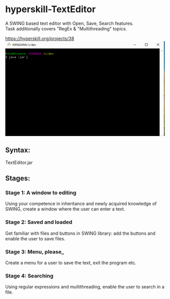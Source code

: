 # hyperskill-TextEditor
A SWING based text editor with Open, Save, Search features.</br> 
Task additionally covers "RegEx & "Multithreading" topics.</br>

https://hyperskill.org/projects/38
<img src="https://github.com/zagzag2011/hyperskill-TextEditor/blob/main/TextEditor.gif" width="600" height="300" />


## Syntax:
TextEditor.jar

## Stages:
### Stage 1: A window to editing
Using your competence in inheritance and newly acquired knowledge of SWING, create a window where the user can enter a text.

### Stage 2: Saved and loaded
Get familiar with files and buttons in SWING library: add the buttons and enable the user to save files.

### Stage 3: Menu, please_
Create a menu for a user to save the text, exit the program etc.

### Stage 4: Searching
Using regular expressions and multithreading, enable the user to search in a file.